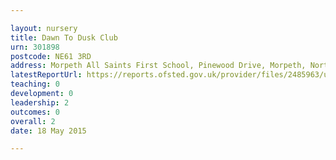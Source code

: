 ```yaml
---

layout: nursery
title: Dawn To Dusk Club
urn: 301898
postcode: NE61 3RD
address: Morpeth All Saints First School, Pinewood Drive, Morpeth, Northumberland, NE61 3RD
latestReportUrl: https://reports.ofsted.gov.uk/provider/files/2485963/urn/301898.pdf
teaching: 0
development: 0
leadership: 2
outcomes: 0
overall: 2
date: 18 May 2015

---
```

